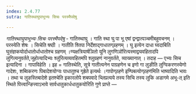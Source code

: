 ```yaml
---
index: 2.4.77
sutra: गातिस्थाघुपाभूभ्यः सिचः परस्मैपदेषु

---
```

_गातिस्थाघुपाभूभ्यः सिचः परस्मैपदेषु_ - गातिस्थाघु । गाति स्था घु पा भू एषां द्वन्द्वात्पञ्चमीबहुवचनम् । परस्येति शेषः । सिचेति षष्ठी । गातीति श्तिपा निर्देशाद्गाधातग्र्रहणम् । घु इत्येन दाधा घ्वदाबिति घुसंज्ञकयोर्दाधातोर्धाधातोश्च ग्रहणम् ।ण्यक्षत्रियार्षञितो यूनि लुगणिञो॑रित्यस्माद्व्यवहितादपि लुगित्यनुवर्तते,जुहोत्यादिभ्यः श्लु॑रित्यव्यवहितमपि श्लुग्रहणं नानुवर्तते, व्याख्यानात् । तदाह —  एभ्यः सिच इत्यादिना । गापाविहेति । इह = गातिस्थेति, सूत्रे गातीत्यनेन पाग्रहणेन च इणो गा लुङीति लुग्विकरणस्येणो गादेशः, शब्विकरणः पिबादेशयोग्यः पाधातुश्च गृह्रेते इत्यर्थः ।गापोग्र्रहणे इण्पिबत्योग्र्रहण॑मिति भाष्यादिति भावः । तथा च लुङस्तिबादेशे इतश्चेति इकारलोपे शबपवादे च्लिप्रत्यये तस्य सिचि तस्य लुकि अडागमे अभू-त् इति स्थिते पित्त्वान्ङित्त्वाऽभावे सार्वधातुकार्धधातुकयोरिति गुणे प्राप्ते —